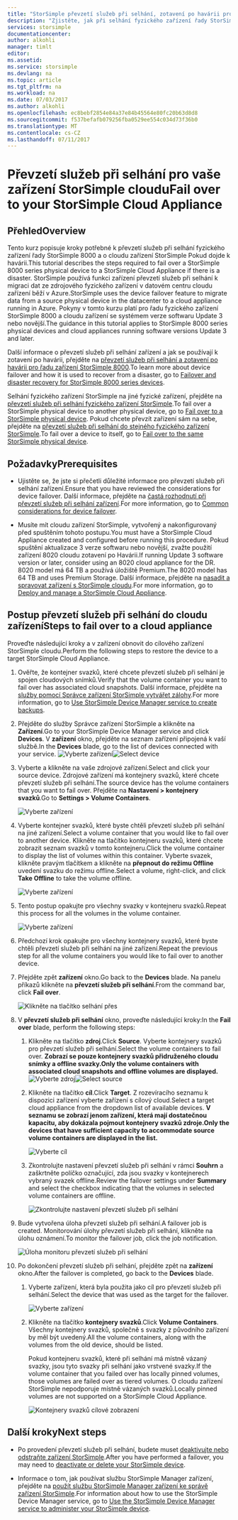 ```yaml
---
title: "StorSimple převzetí služeb při selhání, zotavení po havárii pro o cloudu zařízení StorSimple | Microsoft Docs"
description: "Zjistěte, jak při selhání fyzického zařízení řady StorSimple 8000 do cloudu zařízení."
services: storsimple
documentationcenter: 
author: alkohli
manager: timlt
editor: 
ms.assetid: 
ms.service: storsimple
ms.devlang: na
ms.topic: article
ms.tgt_pltfrm: na
ms.workload: na
ms.date: 07/03/2017
ms.author: alkohli
ms.openlocfilehash: ec8bebf2854e84a37e84b45564e80fc20b63d8d8
ms.sourcegitcommit: f537befafb079256fba0529ee554c034d73f36b0
ms.translationtype: MT
ms.contentlocale: cs-CZ
ms.lasthandoff: 07/11/2017
---
```

# <a name="fail-over-to-your-storsimple-cloud-appliance"></a><span data-ttu-id="61f47-103">Převzetí služeb při selhání pro vaše zařízení StorSimple cloudu</span><span class="sxs-lookup"><span data-stu-id="61f47-103">Fail over to your StorSimple Cloud Appliance</span></span>

## <a name="overview"></a><span data-ttu-id="61f47-104">Přehled</span><span class="sxs-lookup"><span data-stu-id="61f47-104">Overview</span></span>

<span data-ttu-id="61f47-105">Tento kurz popisuje kroky potřebné k převzetí služeb při selhání fyzického zařízení řady StorSimple 8000 a o cloudu zařízení StorSimple Pokud dojde k havárii.</span><span class="sxs-lookup"><span data-stu-id="61f47-105">This tutorial describes the steps required to fail over a StorSimple 8000 series physical device to a StorSimple Cloud Appliance if there is a disaster.</span></span> <span data-ttu-id="61f47-106">StorSimple používá funkci zařízení převzetí služeb při selhání k migraci dat ze zdrojového fyzického zařízení v datovém centru cloudu zařízení běží v Azure.</span><span class="sxs-lookup"><span data-stu-id="61f47-106">StorSimple uses the device failover feature to migrate data from a source physical device in the datacenter to a cloud appliance running in Azure.</span></span> <span data-ttu-id="61f47-107">Pokyny v tomto kurzu platí pro řadu fyzického zařízení StorSimple 8000 a cloudu zařízení se systémem verze softwaru Update 3 nebo novější.</span><span class="sxs-lookup"><span data-stu-id="61f47-107">The guidance in this tutorial applies to StorSimple 8000 series physical devices and cloud appliances running software versions Update 3 and later.</span></span>

<span data-ttu-id="61f47-108">Další informace o převzetí služeb při selhání zařízení a jak se používají k zotavení po havárii, přejděte na [převzetí služeb při selhání a zotavení po havárii pro řadu zařízení StorSimple 8000](storsimple-8000-device-failover-disaster-recovery.md).</span><span class="sxs-lookup"><span data-stu-id="61f47-108">To learn more about device failover and how it is used to recover from a disaster, go to [Failover and disaster recovery for StorSimple 8000 series devices](storsimple-8000-device-failover-disaster-recovery.md).</span></span>

<span data-ttu-id="61f47-109">Selhání fyzického zařízení StorSimple na jiné fyzické zařízení, přejděte na [převzetí služeb při selhání fyzického zařízení StorSimple](storsimple-8000-device-failover-physical-device.md).</span><span class="sxs-lookup"><span data-stu-id="61f47-109">To fail over a StorSimple physical device to another physical device, go to [Fail over to a StorSimple physical device](storsimple-8000-device-failover-physical-device.md).</span></span> <span data-ttu-id="61f47-110">Pokud chcete převzít zařízení sám na sebe, přejděte na [převzetí služeb při selhání do stejného fyzického zařízení StorSimple](storsimple-8000-device-failover-same-device.md).</span><span class="sxs-lookup"><span data-stu-id="61f47-110">To fail over a device to itself, go to [Fail over to the same StorSimple physical device](storsimple-8000-device-failover-same-device.md).</span></span>

## <a name="prerequisites"></a><span data-ttu-id="61f47-111">Požadavky</span><span class="sxs-lookup"><span data-stu-id="61f47-111">Prerequisites</span></span>

- <span data-ttu-id="61f47-112">Ujistěte se, že jste si přečetli důležité informace pro převzetí služeb při selhání zařízení.</span><span class="sxs-lookup"><span data-stu-id="61f47-112">Ensure that you have reviewed the considerations for device failover.</span></span> <span data-ttu-id="61f47-113">Další informace, přejděte na [častá rozhodnutí při převzetí služeb při selhání zařízení](storsimple-8000-device-failover-disaster-recovery.md).</span><span class="sxs-lookup"><span data-stu-id="61f47-113">For more information, go to [Common considerations for device failover](storsimple-8000-device-failover-disaster-recovery.md).</span></span>

- <span data-ttu-id="61f47-114">Musíte mít cloudu zařízení StorSimple, vytvořený a nakonfigurovaný před spuštěním tohoto postupu.</span><span class="sxs-lookup"><span data-stu-id="61f47-114">You must have a StorSimple Cloud Appliance created and configured before running this procedure.</span></span> <span data-ttu-id="61f47-115">Pokud spuštění aktualizace 3 verze softwaru nebo novější, zvažte použití zařízení 8020 cloudu zotavení po Havárii.</span><span class="sxs-lookup"><span data-stu-id="61f47-115">If running   Update 3 software version or later, consider using an 8020 cloud appliance for the DR.</span></span> <span data-ttu-id="61f47-116">8020 model má 64 TB a používá úložiště Premium.</span><span class="sxs-lookup"><span data-stu-id="61f47-116">The 8020 model has 64 TB and uses Premium Storage.</span></span> <span data-ttu-id="61f47-117">Další informace, přejděte na [nasadit a spravovat zařízení s StorSimple cloudu](storsimple-8000-cloud-appliance-u2.md).</span><span class="sxs-lookup"><span data-stu-id="61f47-117">For more information, go to [Deploy and manage a StorSimple Cloud Appliance](storsimple-8000-cloud-appliance-u2.md).</span></span>

## <a name="steps-to-fail-over-to-a-cloud-appliance"></a><span data-ttu-id="61f47-118">Postup převzetí služeb při selhání do cloudu zařízení</span><span class="sxs-lookup"><span data-stu-id="61f47-118">Steps to fail over to a cloud appliance</span></span>

<span data-ttu-id="61f47-119">Proveďte následující kroky a v zařízení obnovit do cílového zařízení StorSimple cloudu.</span><span class="sxs-lookup"><span data-stu-id="61f47-119">Perform the following steps to restore the device to a target StorSimple Cloud Appliance.</span></span>

1.  <span data-ttu-id="61f47-120">Ověřte, že kontejner svazků, které chcete převzetí služeb při selhání je spojen cloudových snímků.</span><span class="sxs-lookup"><span data-stu-id="61f47-120">Verify that the volume container you want to fail over has associated cloud snapshots.</span></span> <span data-ttu-id="61f47-121">Další informace, přejděte na [služby pomocí Správce zařízení StorSimple vytvářet zálohy](storsimple-8000-manage-backup-policies-u2.md).</span><span class="sxs-lookup"><span data-stu-id="61f47-121">For more information, go to [Use StorSimple Device Manager service to create backups](storsimple-8000-manage-backup-policies-u2.md).</span></span>
2. <span data-ttu-id="61f47-122">Přejděte do služby Správce zařízení StorSimple a klikněte na **Zařízení**.</span><span class="sxs-lookup"><span data-stu-id="61f47-122">Go to your StorSimple Device Manager service and click **Devices**.</span></span> <span data-ttu-id="61f47-123">V **zařízení** okno, přejděte na seznam zařízení připojená k vaší službě.</span><span class="sxs-lookup"><span data-stu-id="61f47-123">In the **Devices** blade, go to the list of devices connected with your service.</span></span>
    <span data-ttu-id="61f47-124">![Vyberte zařízení](./media/storsimple-8000-device-failover-disaster-recovery/failover-cloud-dev1.png)</span><span class="sxs-lookup"><span data-stu-id="61f47-124">![Select device](./media/storsimple-8000-device-failover-disaster-recovery/failover-cloud-dev1.png)</span></span>
3. <span data-ttu-id="61f47-125">Vyberte a klikněte na vaše zdrojové zařízení.</span><span class="sxs-lookup"><span data-stu-id="61f47-125">Select and click your source device.</span></span> <span data-ttu-id="61f47-126">Zdrojové zařízení má kontejnery svazků, které chcete převzetí služeb při selhání.</span><span class="sxs-lookup"><span data-stu-id="61f47-126">The source device has the volume containers that you want to fail over.</span></span> <span data-ttu-id="61f47-127">Přejděte na **Nastavení > kontejnery svazků**.</span><span class="sxs-lookup"><span data-stu-id="61f47-127">Go to **Settings > Volume Containers**.</span></span>

    ![Vyberte zařízení](./media/storsimple-8000-device-failover-disaster-recovery/failover-cloud-dev2.png)
    
4. <span data-ttu-id="61f47-129">Vyberte kontejner svazků, které byste chtěli převzetí služeb při selhání na jiné zařízení.</span><span class="sxs-lookup"><span data-stu-id="61f47-129">Select a volume container that you would like to fail over to another device.</span></span> <span data-ttu-id="61f47-130">Klikněte na tlačítko kontejneru svazků, které chcete zobrazit seznam svazků v tomto kontejneru.</span><span class="sxs-lookup"><span data-stu-id="61f47-130">Click the volume container to display the list of volumes within this container.</span></span> <span data-ttu-id="61f47-131">Vyberte svazek, klikněte pravým tlačítkem a klikněte na **přepnout do režimu Offline** uvedení svazku do režimu offline.</span><span class="sxs-lookup"><span data-stu-id="61f47-131">Select a volume, right-click, and click **Take Offline** to take the volume offline.</span></span>

    ![Vyberte zařízení](./media/storsimple-8000-device-failover-disaster-recovery/failover-cloud-dev5.png)

5. <span data-ttu-id="61f47-133">Tento postup opakujte pro všechny svazky v kontejneru svazků.</span><span class="sxs-lookup"><span data-stu-id="61f47-133">Repeat this process for all the volumes in the volume container.</span></span>

     ![Vyberte zařízení](./media/storsimple-8000-device-failover-disaster-recovery/failover-cloud-dev7.png)

6. <span data-ttu-id="61f47-135">Předchozí krok opakujte pro všechny kontejnery svazků, které byste chtěli převzetí služeb při selhání na jiné zařízení.</span><span class="sxs-lookup"><span data-stu-id="61f47-135">Repeat the previous step for all the volume containers you would like to fail over to another device.</span></span>

7. <span data-ttu-id="61f47-136">Přejděte zpět **zařízení** okno.</span><span class="sxs-lookup"><span data-stu-id="61f47-136">Go back to the **Devices** blade.</span></span> <span data-ttu-id="61f47-137">Na panelu příkazů klikněte na **převzetí služeb při selhání**.</span><span class="sxs-lookup"><span data-stu-id="61f47-137">From the command bar, click **Fail over**.</span></span>

    ![Klikněte na tlačítko selhání přes](./media/storsimple-8000-device-failover-disaster-recovery/failover-cloud-dev8.png)
8. <span data-ttu-id="61f47-139">V **převzetí služeb při selhání** okno, proveďte následující kroky:</span><span class="sxs-lookup"><span data-stu-id="61f47-139">In the **Fail over** blade, perform the following steps:</span></span>
   
    1. <span data-ttu-id="61f47-140">Klikněte na tlačítko **zdroj**.</span><span class="sxs-lookup"><span data-stu-id="61f47-140">Click **Source**.</span></span> <span data-ttu-id="61f47-141">Vyberte kontejnery svazků pro převzetí služeb při selhání.</span><span class="sxs-lookup"><span data-stu-id="61f47-141">Select the volume containers to fail over.</span></span> <span data-ttu-id="61f47-142">**Zobrazí se pouze kontejnery svazků přidruženého cloudu snímky a offline svazky.**</span><span class="sxs-lookup"><span data-stu-id="61f47-142">**Only the volume containers with associated cloud snapshots and offline volumes are displayed.**</span></span>
        <span data-ttu-id="61f47-143">![Vyberte zdroj](./media/storsimple-8000-device-failover-disaster-recovery/failover-cloud-dev11.png)</span><span class="sxs-lookup"><span data-stu-id="61f47-143">![Select source](./media/storsimple-8000-device-failover-disaster-recovery/failover-cloud-dev11.png)</span></span>
    2. <span data-ttu-id="61f47-144">Klikněte na tlačítko **cíl**.</span><span class="sxs-lookup"><span data-stu-id="61f47-144">Click **Target**.</span></span> <span data-ttu-id="61f47-145">Z rozevíracího seznamu k dispozici zařízení vyberte zařízení s cílový cloud.</span><span class="sxs-lookup"><span data-stu-id="61f47-145">Select a target cloud appliance from the dropdown list of available devices.</span></span> <span data-ttu-id="61f47-146">**V seznamu se zobrazí jenom zařízení, která mají dostatečnou kapacitu, aby dokázala pojmout kontejnery svazků zdroje.**</span><span class="sxs-lookup"><span data-stu-id="61f47-146">**Only the devices that have sufficient capacity to accommodate source volume containers are displayed in the list.**</span></span>

        ![Vyberte cíl](./media/storsimple-8000-device-failover-disaster-recovery/failover-cloud-dev12.png)

    3. <span data-ttu-id="61f47-148">Zkontrolujte nastavení převzetí služeb při selhání v rámci **Souhrn** a zaškrtněte políčko označující, zda jsou svazky v kontejnerech vybraný svazek offline.</span><span class="sxs-lookup"><span data-stu-id="61f47-148">Review the failover settings under **Summary** and select the checkbox indicating that the volumes in selected volume containers are offline.</span></span> 

        ![Zkontrolujte nastavení převzetí služeb při selhání](./media/storsimple-8000-device-failover-disaster-recovery/failover-cloud-dev13.png)

9. <span data-ttu-id="61f47-150">Bude vytvořena úloha převzetí služeb při selhání.</span><span class="sxs-lookup"><span data-stu-id="61f47-150">A failover job is created.</span></span> <span data-ttu-id="61f47-151">Monitorování úlohy převzetí služeb při selhání, klikněte na úlohu oznámení.</span><span class="sxs-lookup"><span data-stu-id="61f47-151">To monitor the failover job, click the job notification.</span></span>

    ![Úloha monitoru převzetí služeb při selhání](./media/storsimple-8000-device-failover-disaster-recovery/failover-phy-dev13.png)

10. <span data-ttu-id="61f47-153">Po dokončení převzetí služeb při selhání, přejděte zpět na **zařízení** okno.</span><span class="sxs-lookup"><span data-stu-id="61f47-153">After the failover is completed, go back to the **Devices** blade.</span></span>

    1. <span data-ttu-id="61f47-154">Vyberte zařízení, která byla použita jako cíl pro převzetí služeb při selhání.</span><span class="sxs-lookup"><span data-stu-id="61f47-154">Select the device that was used as the target for the failover.</span></span>

       ![Vyberte zařízení](./media/storsimple-8000-device-failover-disaster-recovery/failover-phy-dev14.png)

    2. <span data-ttu-id="61f47-156">Klikněte na tlačítko **kontejnery svazků**.</span><span class="sxs-lookup"><span data-stu-id="61f47-156">Click **Volume Containers**.</span></span> <span data-ttu-id="61f47-157">Všechny kontejnery svazků, společně s svazky z původního zařízení by měl být uvedený.</span><span class="sxs-lookup"><span data-stu-id="61f47-157">All the volume containers, along with the volumes from the old device, should be listed.</span></span>

       <span data-ttu-id="61f47-158">Pokud kontejneru svazků, které při selhání má místně vázaný svazky, jsou tyto svazky při selhání jako vrstvené svazky.</span><span class="sxs-lookup"><span data-stu-id="61f47-158">If the volume container that you failed over has locally pinned volumes, those volumes are failed over as tiered volumes.</span></span> <span data-ttu-id="61f47-159">O cloudu zařízení StorSimple nepodporuje místně vázaných svazků.</span><span class="sxs-lookup"><span data-stu-id="61f47-159">Locally pinned volumes are not supported on a StorSimple Cloud Appliance.</span></span>

       ![Kontejnery svazků cílové zobrazení](./media/storsimple-8000-device-failover-disaster-recovery/failover-phy-dev17.png)


## <a name="next-steps"></a><span data-ttu-id="61f47-161">Další kroky</span><span class="sxs-lookup"><span data-stu-id="61f47-161">Next steps</span></span>

* <span data-ttu-id="61f47-162">Po provedení převzetí služeb při selhání, budete muset [deaktivujte nebo odstraňte zařízení StorSimple](storsimple-8000-deactivate-and-delete-device.md).</span><span class="sxs-lookup"><span data-stu-id="61f47-162">After you have performed a failover, you may need to [deactivate or delete your StorSimple device](storsimple-8000-deactivate-and-delete-device.md).</span></span>

* <span data-ttu-id="61f47-163">Informace o tom, jak používat službu StorSimple Manager zařízení, přejděte na [použít službu StorSimple Manager zařízení ke správě zařízení StorSimple](storsimple-8000-manager-service-administration.md).</span><span class="sxs-lookup"><span data-stu-id="61f47-163">For information about how to use the StorSimple Device Manager service, go to [Use the StorSimple Device Manager service to administer your StorSimple device](storsimple-8000-manager-service-administration.md).</span></span>

